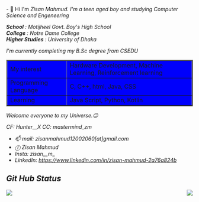 <blink>- 👋 Hi</blink> I'm <i>Zisan Mahmud. I'm a teen aged boy and studying Computer Science and Engeneering<br>

<b>School</b> : Motijheel Govt. Boy's High School<br>
<b>College</b> : Notre Dame College<br>
<b>Higher Studies</b> : University of Dhaka<br>

I'm currently completing my B.Sc degree from CSEDU<br>

<table border = "2" align = "center" bgcolor = "#0000FC">
    <tr>
        <td> My interest </td>
        <td> Hardware Development, Machine Learning, Reinforcement learning </td>
    </tr>
    <tr>
        <td>Programming Language</td>
        <td> C, C++, html, Java, CSS </td>
    </tr>
    <tr>
        <td> Learning </td>
        <td> Java Script, Python, Kotlin </td>
    </tr>
</table>

<blink>Welcome everyone to my Universe.</blink>😉

<em>CF: Hunter__X
CC: mastermind_zm</em>



- 📫 mail: zisanmahmud12002060[at]gmail.com
- ⓕ Zisan Mahmud
- Insta: zisan__m_
- LinkedIn: https://www.linkedin.com/in/zisan-mahmud-2a76a824b

## Git Hub Status

<img src = "https://komarev.com/ghpvc/?username=zisan23&&style=media_type" align = "left">

<img src = "https://github-readme-stats.vercel.app/api?username=zisan23&show_icons=true&theme=tokyonight" align = "right"> <br>
